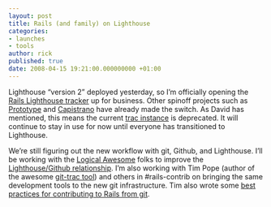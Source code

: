 ```yaml
---
layout: post
title: Rails (and family) on Lighthouse
categories:
- launches
- tools
author: rick
published: true
date: 2008-04-15 19:21:00.000000000 +01:00
---
```

<p>Lighthouse &#8220;version 2&#8221; deployed yesterday, so I&#8217;m officially opening the <a href="http://rails.lighthouseapp.com">Rails Lighthouse tracker</a> up for business.  Other spinoff projects such as <a href="http://prototype.lighthouseapp.com">Prototype</a> and <a href="http://capistrano.lighthouseapp.com">Capistrano</a> have already made the switch. As David has mentioned, this means the current <a href="http://dev.rubyonrails.org">trac instance</a> is deprecated.  It will continue to stay in use for now until everyone has transitioned to Lighthouse.</p>
<p>We&#8217;re still figuring out the new workflow with git, Github, and Lighthouse.  I&#8217;ll be working with the <a href="http://logicalawesome.com">Logical Awesome</a> folks to improve the <a href="http://github.com/blog/41-service-integration">Lighthouse/Github relationship</a>.  I&#8217;m also working with Tim Pope (author of the awesome <a href="http://git.tpope.net/?p=git-trac.git;a=summary">git-trac tool</a>) and others in #rails-contrib on bringing the same development tools to the new git infrastructure.  Tim also wrote some <a href="http://www.tpope.net/rails-git-best-practices">best practices for contributing to Rails from git</a>.</p>